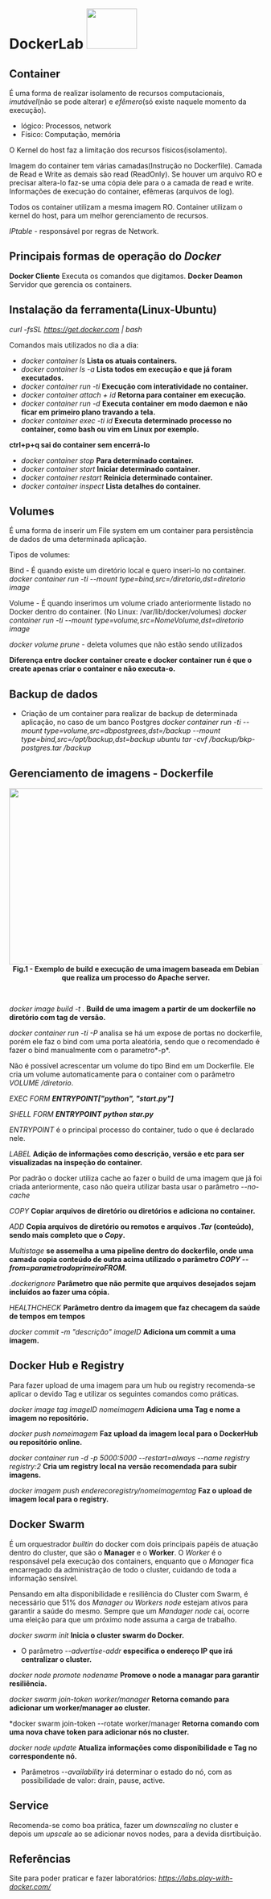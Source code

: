 # DockerLab <image src="https://user-images.githubusercontent.com/12403699/227597435-511fd8ae-c873-4fa4-b06f-a6fbe9bc1667.png" width="100" height="80">

## Container 

É uma forma de realizar isolamento de recursos computacionais, *imutável*(não se pode alterar) e *efêmero*(só existe naquele momento da execução).
- lógico: Processos, network 
- Físico: Computação, memória

O Kernel do host faz a limitação dos recursos físicos(isolamento).

Imagem do container tem várias camadas(Instrução no Dockerfile). Camada de Read e Write as demais são read (ReadOnly). Se houver um arquivo RO e precisar altera-lo faz-se uma cópia dele para o a camada de read e write. Informações de execução do container, efêmeras (arquivos de log).

Todos os container utilizam a mesma imagem RO. Container utilizam o kernel do host, para um melhor gerenciamento de recursos.

*IPtable* - responsável por regras de Network.

## Principais formas de operação do *Docker*

**Docker Cliente** Executa os comandos que digitamos.
**Docker Deamon** Servidor que gerencia os containers.

## Instalação da ferramenta(Linux-Ubuntu)

*curl -fsSL https://get.docker.com | bash*

Comandos mais utilizados no dia a dia:

- *docker container ls* **Lista os atuais containers.** 
- *docker container ls -a* **Lista todos em execução e que já foram executados.**
- *docker container run -ti* **Execução com interatividade no container.**
- *docker container attach + id* **Retorna para container em execução.**
- *docker container  run -d* **Executa container em modo daemon e não ficar em primeiro plano travando a tela.**
- *docker container exec -ti id* **Executa determinado processo no container, como bash ou vim em Linux por exemplo.**

**ctrl+p+q sai do container sem encerrá-lo**

- *docker container stop* **Para determinado container.**
- *docker container start* **Iniciar determinado container.**
- *docker container restart* **Reinicia determinado container.**
- *docker container inspect* **Lista detalhes do container.**

## Volumes

É uma forma de inserir um File system em um container para persistência de dados de uma determinada aplicação.

Tipos de volumes:

Bind - É quando existe um diretório local e quero inseri-lo no container.
*docker container run -ti --mount type=bind,src=/diretorio,dst=diretorio image*

Volume - É quando inserimos um volume criado anteriormente listado no Docker dentro do container. (No Linux: /var/lib/docker/volumes)
*docker container run -ti --mount type=volume,src=NomeVolume,dst=diretorio image*

*docker volume prune* - deleta volumes que não estão sendo utilizados

**Diferença entre **docker container create** e **docker container run** é que o create apenas criar o container e não executa-o.**

## Backup de dados
- Criação de um container para realizar de backup de determinada aplicação, no caso de um banco Postgres
*docker container run -ti --mount type=volume,src=dbpostgrees,dst=/backup --mount type=bind,src=/opt/backup,dst=backup ubuntu tar -cvf /backup/bkp-postgres.tar /backup*

## Gerenciamento de imagens - Dockerfile
</figure>
<image src="https://user-images.githubusercontent.com/12403699/227609571-c979e282-dd4e-41ca-bf45-ff4512019149.png" width="700" height="350">
<figcaption align = "center"><b>Fig.1 - Exemplo de build e execução de uma imagem baseada em Debian que realiza um processo do Apache server.</b></figcaption>
</figure>

&nbsp;

*docker image build -t .* **Build de uma imagem a partir de um dockerfile no diretório com tag de versão.**

*docker container run -ti -P* analisa se há um expose de portas no dockerfile, porém ele faz o bind com uma porta aleatória, sendo que o recomendado é fazer o bind manualmente com o parametro*-p*.

Não é possível acrescentar um volume do tipo Bind em um Dockerfile. Ele cria um volume automaticamente para o container com o parâmetro *VOLUME /diretorio*.

*EXEC FORM* ***ENTRYPOINT["python", "start.py"]***

*SHELL FORM* ***ENTRYPOINT python star.py***

*ENTRYPOINT* é o principal processo do container, tudo o que é declarado nele.

*LABEL* **Adição de informações como descrição, versão e etc para ser visualizadas na inspeção do container.**

Por padrão o docker utiliza cache ao fazer o build de uma imagem que já foi criada anteriormente, caso não queira utilizar basta usar o parâmetro *--no-cache*

*COPY* **Copiar arquivos de diretório ou diretórios e adiciona no container.**

*ADD* **Copia arquivos de diretório ou remotos e arquivos *.Tar* (conteúdo), sendo mais completo que o *Copy*.**

*Multistage* **se assemelha a uma pipeline dentro do dockerfile, onde uma camada copia conteúdo de outra acima utilizado o parâmetro *COPY --from=parametrodoprimeiroFROM.***

*.dockerignore* **Parâmetro que não permite que arquivos desejados sejam incluídos ao fazer uma cópia.**

*HEALTHCHECK* **Parâmetro dentro da imagem que faz checagem da saúde de tempos em tempos**

*docker commit -m "descrição" imageID* **Adiciona um commit a uma imagem.**

## Docker Hub e Registry

Para fazer upload de uma imagem para um hub ou registry recomenda-se aplicar o devido Tag e utilizar os seguintes comandos como práticas.

*docker image tag imageID nomeimagem* **Adiciona uma Tag e nome a imagem no repositório.**

*docker push nomeimagem* **Faz upload da imagem local para o DockerHub ou repositório online.**

*docker container run -d -p 5000:5000 --restart=always --name registry registry:2* **Cria um registry local na versão recomendada para subir imagens.**

*docker imagem push enderecoregistry/nomeimagemtag* **Faz o upload de imagem local para o registry.**

## Docker Swarm

É um orquestrador *builtin* do docker com dois principais papéis de atuação dentro do cluster, que são o **Manager** e o **Worker**.
O *Worker* é o responsável pela execução dos containers, enquanto que o *Manager* fica encarregado da administração de todo o cluster, cuidando de toda a informação sensível.

Pensando em alta disponibilidade e resiliência do Cluster com Swarm, é necessário que 51% dos *Manager ou Workers node* estejam ativos para garantir a saúde do mesmo.
Sempre que um *Mandager node* cai, ocorre uma eleição para que um próximo node assuma a carga de trabalho.

*docker swarm init* **Inicia o cluster swarm do Docker.** 
- O parâmetro *--advertise-addr* **especifica o endereço IP que irá centralizar o cluster.**

*docker node promote nodename* **Promove o node a managar para garantir resiliência.**

*docker swarm join-token worker/manager* **Retorna comando para adicionar um worker/manager ao cluster.**

*docker swarm join-token --rotate worker/manager **Retorna comando com uma nova chave token para adicionar nós no cluster.**

*docker node update* **Atualiza informações como disponibilidade e Tag no correspondente nó.**
 - Parâmetros *--availability* irá determinar o estado do nó, com as possibilidade de valor: drain, pause, active.

## Service

Recomenda-se como boa prática, fazer um *downscaling* no cluster e depois um *upscale* ao se adicionar novos nodes, para a devida disrtibuição.

## Referências
Site para poder praticar e fazer laboratórios: *https://labs.play-with-docker.com/*
